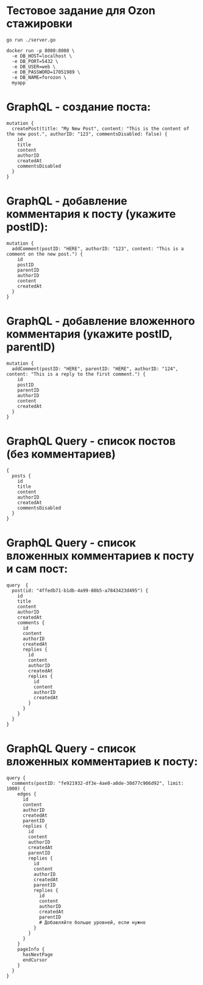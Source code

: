 # Тестовое задание для Ozon стажировки

```
go run ./server.go
```


```
docker run -p 8080:8080 \
  -e DB_HOST=localhost \
  -e DB_PORT=5432 \
  -e DB_USER=web \
  -e DB_PASSWORD=17051989 \
  -e DB_NAME=forozon \
  myapp
```

# GraphQL - создание поста:

```
mutation {
  createPost(title: "My New Post", content: "This is the content of the new post.", authorID: "123", commentsDisabled: false) {
    id
    title
    content
    authorID
    createdAt
    commentsDisabled
  }
}
```

# GraphQL - добавление комментария к посту (укажите postID):
```
mutation {
  addComment(postID: "HERE", authorID: "123", content: "This is a comment on the new post.") {
    id
    postID
    parentID
    authorID
    content
    createdAt
  }
}
```

# GraphQL - добавление вложенного комментария (укажите postID, parentID)
```
mutation {
  addComment(postID: "HERE", parentID: "HERE", authorID: "124", content: "This is a reply to the first comment.") {
    id
    postID
    parentID
    authorID
    content
    createdAt
  }
}
```

# GraphQL Query - список постов (без комментариев)
```
{
  posts {
    id
    title
    content
    authorID
    createdAt
    commentsDisabled  
  }
}
```

# GraphQL Query - список вложенных комментариев к посту и сам пост:
```
query  {
  post(id: "4ffedb71-b1db-4a99-80b5-a7843423d495") {
    id
    title
    content
    authorID
    createdAt
    comments {
      id
      content
      authorID
      createdAt
      replies {
        id
        content
        authorID
        createdAt
        replies {
          id
          content
          authorID
          createdAt
        }
      }
    }
  }
}
```

# GraphQL Query - список вложенных комментариев к посту:
```
query {
  comments(postID: "fe921932-df3e-4ae0-a0de-30d77c906d92", limit: 1000) {
    edges {
      id
      content
      authorID
      createdAt
      parentID
      replies {
        id
        content
        authorID
        createdAt
        parentID
        replies {
          id
          content
          authorID
          createdAt
          parentID
          replies {
            id
            content
            authorID
            createdAt
            parentID
            # Добавляйте больше уровней, если нужно
          }
        }
      }
    }
    pageInfo {
      hasNextPage
      endCursor
    }
  }
}
```





